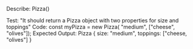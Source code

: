 Describe: Pizza()

Test: "It should return a Pizza object with two properties for size and toppings"
Code: const myPizza = new Pizza( "medium", ["cheese", "olives"]);
Expected Output: Pizza { size: "medium", toppings: ["cheese, "olives"] }

